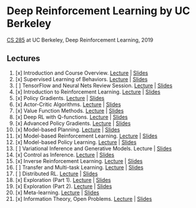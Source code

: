 # Deep Reinforcement Learning by UC Berkeley

[CS 285](http://rail.eecs.berkeley.edu/deeprlcourse/) at UC Berkeley, Deep Reinforcement Learning, 2019

## Lectures

1. [x] Introduction and Course Overview. [Lecture](https://www.youtube.com/watch?v=SinprXg2hUA) | [Slides](pdf/lec-1.pdf)
2. [x] Supervised Learning of Behaviors. [Lecture](https://www.youtube.com/watch?v=TUBBIgtQL_k) | [Slides](pdf/lec-2.pdf)
3. [ ] TensorFlow and Neural Nets Review Session. [Lecture](https://www.youtube.com/watch?v=6PYJFUu3eLQ) | [Slides](pdf/lec-3.pdf)
4. [x] Introduction to Reinforcement Learning. [Lecture](https://www.youtube.com/watch?v=w_IIP-swuVo) | [Slides](pdf/lec-4.pdf)
5. [x] Policy Gradients. [Lecture](https://www.youtube.com/watch?v=Ds1trXd6pos) | [Slides](pdf/lec-5.pdf)
6. [x] Actor-Critic Algorithms. [Lecture](https://www.youtube.com/watch?v=EKqxumCuAAY) | [Slides](pdf/lec-6.pdf)
7. [x] Value Function Methods. [Lecture](https://www.youtube.com/watch?v=doR5bMe-Wic) | [Slides](pdf/lec-7.pdf)
8. [x] Deep RL with Q-functions. [Lecture](https://www.youtube.com/watch?v=7Lwf-BoIu3M) | [Slides](pdf/lec-8.pdf)
9. [x] Advanced Policy Gradients. [Lecture](https://www.youtube.com/watch?v=uR1Ubd2hAlE) | [Slides](pdf/lec-9.pdf)
10. [x] Model-based Planning. [Lecture](https://www.youtube.com/watch?v=pE0GUFs-EHI) | [Slides](pdf/lec-10.pdf)
11. [x] Model-based Reinforcement Learning. [Lecture](https://www.youtube.com/watch?v=6JDfrPRhexQ) | [Slides](pdf/lec-11.pdf)
12. [x] Model-based Policy Learning. [Lecture](https://www.youtube.com/watch?v=9AbBfIgTzoo) | [Slides](pdf/lec-12.pdf)
13. [ ] Variational Inference and Generative Models. Lecture | [Slides](pdf/lec-13.pdf)
14. [x] Control as Inference. [Lecture](https://www.youtube.com/watch?v=Pei6G8_3r8I) | [Slides](pdf/lec-14.pdf)
15. [x] Inverse Reinforcement Learning. [Lecture](https://www.youtube.com/watch?v=DP0SJrNgV60) | [Slides](pdf/lec-15.pdf)
16. [ ] Transfer and Multi-task Learning. [Lecture](https://www.youtube.com/watch?v=eeww07Jxncw) | [Slides](pdf/lec-16.pdf)
17. [ ] Distributed RL. [Lecture](https://www.youtube.com/watch?v=oUnsDUtNsOQ) | [Slides](pdf/lec-17.pdf)
18. [x] Exploration (Part 1). [Lecture](https://www.youtube.com/watch?v=QAUDfIgXnjw) | [Slides](pdf/lec-18.pdf)
19. [x] Exploration (Part 2). [Lecture](https://www.youtube.com/watch?v=SA4FgI3_nmg) | [Slides](pdf/lec-19.pdf)
20. [x] Meta-learning. [Lecture](https://www.youtube.com/watch?v=4qH_h5_V3O4) | [Slides](pdf/lec-20.pdf)
21. [x] Information Theory, Open Problems. [Lecture](https://www.youtube.com/watch?v=tzieElmtAjs) | [Slides](pdf/lec-21.pdf)
